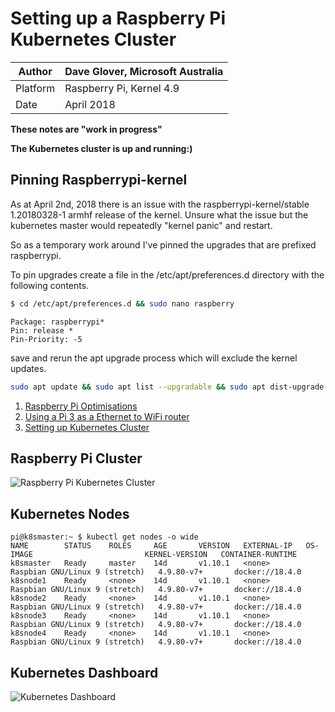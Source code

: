 # Setting up a Raspberry Pi Kubernetes Cluster



|Author|Dave Glover, Microsoft Australia|
|----|---|
|Platform| Raspberry Pi, Kernel 4.9|
|Date|April 2018|

**These notes are "work in progress"**

**The Kubernetes cluster is up and running:)**

## Pinning Raspberrypi-kernel

As at April 2nd, 2018 there is an issue with the raspberrypi-kernel/stable 1.20180328-1 armhf release of the kernel. Unsure what the issue but the kubernetes master would repeatedly "kernel panic" and restart.

So as a temporary work around I've pinned the upgrades that are prefixed raspberrypi.

To pin upgrades create a file in the /etc/apt/preferences.d directory with the following contents.

```bash
$ cd /etc/apt/preferences.d && sudo nano raspberry
```

```
Package: raspberrypi*       
Pin: release *
Pin-Priority: -5
```

save and rerun the apt upgrade process which will exclude the kernel updates.

```bash
sudo apt update && sudo apt list --upgradable && sudo apt dist-upgrade -y
```






1. [Raspberry Pi Optimisations](raspisetup.md)
1. [Using a Pi 3 as a Ethernet to WiFi router](wifirouter.md)
2. [Setting up Kubernetes Cluster](kubecluster.md)

## Raspberry Pi Cluster

![Raspberry Pi Kubernetes Cluster](https://raw.githubusercontent.com/gloveboxes/RaspberryPiKubernetesCluster/master/Resources/RaspberryPiKubernetesCluster.jpg)


## Kubernetes Nodes

```
pi@k8smaster:~ $ kubectl get nodes -o wide
NAME        STATUS    ROLES     AGE       VERSION   EXTERNAL-IP   OS-IMAGE                         KERNEL-VERSION   CONTAINER-RUNTIME
k8smaster   Ready     master    14d       v1.10.1   <none>        Raspbian GNU/Linux 9 (stretch)   4.9.80-v7+       docker://18.4.0
k8snode1    Ready     <none>    14d       v1.10.1   <none>        Raspbian GNU/Linux 9 (stretch)   4.9.80-v7+       docker://18.4.0
k8snode2    Ready     <none>    14d       v1.10.1   <none>        Raspbian GNU/Linux 9 (stretch)   4.9.80-v7+       docker://18.4.0
k8snode3    Ready     <none>    14d       v1.10.1   <none>        Raspbian GNU/Linux 9 (stretch)   4.9.80-v7+       docker://18.4.0
k8snode4    Ready     <none>    14d       v1.10.1   <none>        Raspbian GNU/Linux 9 (stretch)   4.9.80-v7+       docker://18.4.0
```



## Kubernetes Dashboard

![Kubernetes Dashboard](https://raw.githubusercontent.com/gloveboxes/RaspberryPiKubernetesCluster/master/Resources/KubernetesDashboard.png)